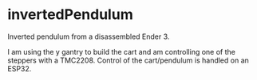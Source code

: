 # invertedPendulum
Inverted pendulum from a disassembled Ender 3.

I am using the y gantry to build the cart and am controlling one of the steppers with a TMC2208.
Control of the cart/pendulum is handled on an ESP32.
